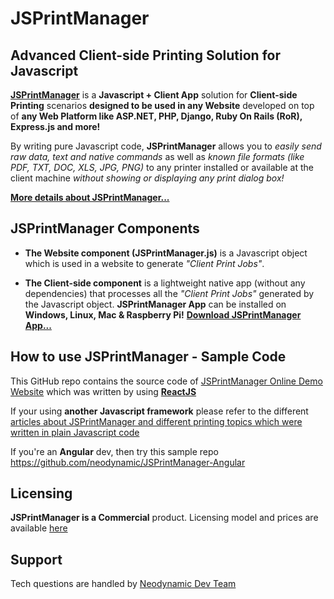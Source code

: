 # JSPrintManager

## Advanced Client-side Printing Solution for Javascript

**[JSPrintManager](https://neodynamic.com/products/printing/js-print-manager)** is a **Javascript + Client App** solution for **Client-side Printing** scenarios **designed to be used in any Website** developed on top of **any Web Platform like ASP.NET, PHP, Django, Ruby On Rails (RoR), Express.js and more!**

By writing pure Javascript code, **JSPrintManager** allows you to _easily send raw data, text and native commands_ as well as _known file formats (like PDF, TXT, DOC, XLS, JPG, PNG)_ to any printer installed or available at the client machine *without showing or displaying any print dialog box!*

**[More details about JSPrintManager...](https://neodynamic.com/products/printing/js-print-manager)**

## JSPrintManager Components

- **The Website component (JSPrintManager.js)** is a Javascript object which is used in a website to generate _"Client Print Jobs"_.

- **The Client-side component** is a lightweight native app (without any dependencies) that processes all the _"Client Print Jobs"_ generated by the Javascript object. **JSPrintManager App** can be installed on **Windows, Linux, Mac & Raspberry Pi!** **[Download JSPrintManager App...](https://neodynamic.com/downloads/jspm)**

## How to use JSPrintManager - Sample Code

This GitHub repo contains the source code of [JSPrintManager Online Demo Website](https://jsprintmanager.azurewebsites.net) which was written by using [**ReactJS**](https://reactjs.org/)

If your using **another Javascript framework** please refer to the different [articles about JSPrintManager and different printing topics which were written in plain Javascript code](https://www.neodynamic.com/products/printing/js-print-manager/articles)

If you're an **Angular** dev, then try this sample repo https://github.com/neodynamic/JSPrintManager-Angular

## Licensing

**JSPrintManager is a Commercial** product. Licensing model and prices are available [here](https://neodynamic.com/products/printing/js-print-manager/buy)

## Support

Tech questions are handled by [Neodynamic Dev Team](https://neodynamic/support)
